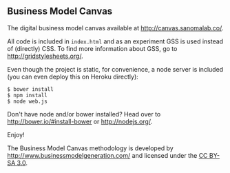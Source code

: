 ## Business Model Canvas

The digital business model canvas available at http://canvas.sanomalab.co/.

All code is included in `index.html` and as an experiment GSS is used instead of (directly) CSS. To find more information about GSS, go to http://gridstylesheets.org/.

Even though the project is static, for convenience, a node server is included (you can even deploy this on Heroku directly):

```
$ bower install
$ npm install
$ node web.js
```

Don't have node and/or bower installed? Head over to http://bower.io/#install-bower or http://nodejs.org/.

Enjoy!

The Business Model Canvas methodology is developed by http://www.businessmodelgeneration.com/ and licensed under the [CC BY-SA 3.0](http://creativecommons.org/licenses/by-sa/3.0/).
